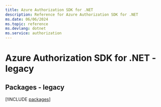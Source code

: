 ```yaml
---
title: Azure Authorization SDK for .NET
description: Reference for Azure Authorization SDK for .NET
ms.date: 06/06/2024
ms.topic: reference
ms.devlang: dotnet
ms.service: authorization
---
```

# Azure Authorization SDK for .NET - legacy
## Packages - legacy
[!INCLUDE [packages](authorization-index.md)]